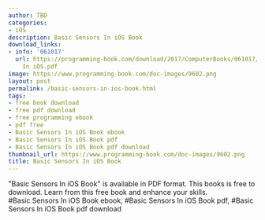 ```yaml
---
author: TBD
categories:
- iOS
description: Basic Sensors In iOS Book
download_links:
- info: '061017'
  url: https://programming-book.com/download/2017/ComputerBooks/061017/Basic Sensors
    In iOS.pdf
image: https://www.programming-book.com/doc-images/9602.png
layout: post
permalink: /basic-sensors-in-ios-book.html
tags:
- free book download
- free pdf download
- free programming ebook
- pdf free
- Basic Sensors In iOS Book ebook
- Basic Sensors In iOS Book pdf
- Basic Sensors In iOS Book pdf download
thumbnail_url: https://www.programming-book.com/doc-images/9602.png
title: Basic Sensors In iOS Book
---
```


 
<div class="item-desc text-justify">
  "Basic Sensors In iOS Book" is available in PDF format. This books is free to download. Learn from this free book and enhance your skills.
  <br>
  #Basic Sensors In iOS Book ebook, #Basic Sensors In iOS Book pdf, #Basic Sensors In iOS Book pdf download
</div>